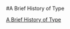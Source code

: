 #A Brief History of Type

[A Brief History of Type](https://timtim-101.github.io/history-of-type/index.html)
